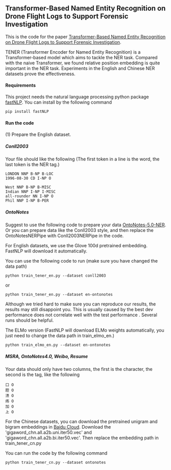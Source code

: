 ## Transformer-Based Named Entity Recognition on Drone Flight Logs to Support Forensic Investigation


This is the code for the paper [Transformer-Based Named Entity Recognition on Drone Flight Logs to Support Forensic Investigation](https://ieeexplore.ieee.org/document/10007817). 

TENER (Transformer Encoder for Named Entity Recognition) is a Transformer-based model which
 aims to tackle the NER task. Compared with the naive Transformer, we 
 found relative position embedding is quite important in the NER task. Experiments
 in the English and Chinese NER datasets prove the effectiveness.

#### Requirements
This project needs the natural language processing python package 
[fastNLP](https://github.com/fastnlp/fastNLP). You can install by
the following command

```bash
pip install fastNLP
```

#### Run the code

(1) Prepare the English dataset.

##### Conll2003

Your file should like the following (The first token in a line
 is the word, the last token is the NER tag.) 

```
LONDON NNP B-NP B-LOC
1996-08-30 CD I-NP O

West NNP B-NP B-MISC
Indian NNP I-NP I-MISC
all-rounder NN I-NP O
Phil NNP I-NP B-PER

```

##### OntoNotes

Suggest to use the following code to prepare your data 
[OntoNotes-5.0-NER](https://github.com/yhcc/OntoNotes-5.0-NER). 
Or you can prepare data like the Conll2003 style, and then replace the 
OntoNotesNERPipe with Conll2003NERPipe in the code.

For English datasets, we use the Glove 100d pretrained embedding. FastNLP will
 download it automatically.
 
You can use the following code to run (make sure you have changed the 
data path)

```
python train_tener_en.py --dataset conll2003
```
or 
```
python train_tener_en.py --dataset en-ontonotes
```

Although we tried hard to make sure you can reproduce our results, 
the results may still disappoint you. This is usually caused by 
the best dev performance does not correlate well with the test performance
. Several runs should be helpful. 

The ELMo version (FastNLP will download ELMo weights automatically, you just need
to change the data path in train_elmo_en.)

```
python train_elmo_en.py --dataset en-ontonotes
```

   
   
##### MSRA, OntoNotes4.0, Weibo, Resume
Your data should only have two columns, the first is the character,
 the second is the tag, like the following
```
口 O
腔 O
溃 O
疡 O
加 O
上 O
```

For the Chinese datasets, you can download the pretrained unigram and 
bigram embeddings in [Baidu Cloud](https://pan.baidu.com/s/1pLO6T9D#list/path=%2Fsharelink808087924-1080546002081577%2FNeuralSegmentation&parentPath=%2Fsharelink808087924-1080546002081577).
 Download the 'gigaword_chn.all.a2b.uni.iter50.vec' and 'gigaword_chn.all.a2b.bi.iter50.vec'.
 Then replace the embedding path in train_tener_cn.py
 
You can run the code by the following command

```
python train_tener_cn.py --dataset ontonotes
```






